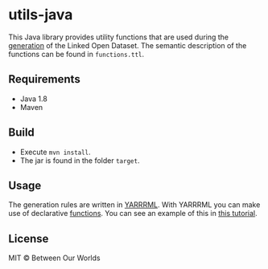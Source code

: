 # utils-java

This Java library provides utility functions that are used during the [generation](https://github.com/betweenourworlds/generation-rules) of the Linked Open Dataset.
The semantic description of the functions can be found in `functions.ttl`.

## Requirements

- Java 1.8
- Maven

## Build

- Execute `mvn install`.
- The jar is found in the folder `target`.

## Usage

The generation rules are written in [YARRRML](https://w3id.org/yarrrml).
With YARRRML you can make use of declarative [functions](https://fno.io/).
You can see an example of this in [this tutorial](https://w3id.org/yarrrml/tutorial/getting-started).

## License

MIT &copy; Between Our Worlds
